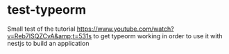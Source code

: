 # test-typeorm
Small test of the tutorial https://www.youtube.com/watch?v=Reb7ISQZCvA&amp;t=531s to get typeorm working in order to use it with nestjs to build an application
